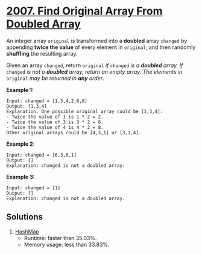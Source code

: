 # [2007. Find Original Array From Doubled Array](https://leetcode.com/problems/find-original-array-from-doubled-array/)

An integer array `original` is transformed into a **doubled** array `changed` by appending **twice the value** of every element in `original`, and then randomly **shuffling** the resulting array.

Given an array `changed`, return `original` _if_ `changed` _is a **doubled** array. If_ `changed` _is not a **doubled** array, return an empty array. The elements in_ `original` _may be returned in **any** order_.

**Example 1:**

```
Input: changed = [1,3,4,2,6,8]
Output: [1,3,4]
Explanation: One possible original array could be [1,3,4]:
- Twice the value of 1 is 1 * 2 = 2.
- Twice the value of 3 is 3 * 2 = 6.
- Twice the value of 4 is 4 * 2 = 8.
Other original arrays could be [4,3,1] or [3,1,4].
```

**Example 2:**

```
Input: changed = [6,3,0,1]
Output: []
Explanation: changed is not a doubled array.
```

**Example 3:**

```
Input: changed = [1]
Output: []
Explanation: changed is not a doubled array.
```

## Solutions
1. [HashMap](./FindOriginalArrayFromDoubledArray.java)
    - Runtime: faster than 35.03%.
    - Memory usage: less than 33.83%.
